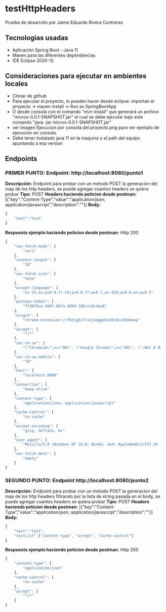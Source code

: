 # testHttpHeaders
Prueba de desarrollo por Jaime Eduardo Rivera Contreras

## Tecnologias usadas

* Aplicación Spring Boot - Java 11
* Maven para las diferentes dependencias
* IDE Eclipse 2020-12

## Consideraciones para ejecutar en ambientes locales

* Clonar de github 
* Para ejecutar el proyecto, lo pueden hacer desde eclipse: importan el proyecto -> maven install -> Run as SpringBootApp
* O desde consola con el comando "mvn install" que generará un archivo "micros-0.0.1-SNAPSHOT.jar" el cual se debe ejecutar bajo este comando "java -jar micros-0.0.1-SNAPSHOT.jar"
* ver imagen Ejecucion por consola del proyecto.png para ver ejemplo de ejecucion en consola.
* Debe tener instalado java 11 en la maquina y el path del equipo apuntando a esa version

## Endpoints	

### PRIMER PUNTO: Endpoint: http://localhost:8080/punto1
**Descripción:** Endpoint para probar con un metodo POST la generacion del map de los http headers, se puede agregar cuantos headers se quiera probar
**Tipo:** POST
**Headers haciendo peticion desde postman:** [{"key":"Content-Type","value":"application/json; application/javascript","description":""}]
**Body:**
```javascript
{
	"test":"test"
}

```
**Respuesta ejemplo haciendo peticion desde postman:** Http 200
```javascript
{
    "sec-fetch-mode": [
        "cors"
    ],
    "content-length": [
        "18"
    ],
    "sec-fetch-site": [
        "none"
    ],
    "accept-language": [
        "es-CO,es;q=0.9,fr-CA;q=0.8,fr;q=0.7,es-419;q=0.6,en;q=0.5"
    ],
    "postman-token": [
        "ffd6f0ce-498f-887a-4669-188ccc9cdea6"
    ],
    "origin": [
        "chrome-extension://fhbjgbiflinjbdggehcddcbncdddomop"
    ],
    "accept": [
        "*/*"
    ],
    "sec-ch-ua": [
        "\"Chromium\";v=\"88\", \"Google Chrome\";v=\"88\", \";Not A Brand\";v=\"99\""
    ],
    "sec-ch-ua-mobile": [
        "?0"
    ],
    "host": [
        "localhost:8080"
    ],
    "connection": [
        "keep-alive"
    ],
    "content-type": [
        "application/json; application/javascript"
    ],
    "cache-control": [
        "no-cache"
    ],
    "accept-encoding": [
        "gzip, deflate, br"
    ],
    "user-agent": [
        "Mozilla/5.0 (Windows NT 10.0; Win64; x64) AppleWebKit/537.36 (KHTML, like Gecko) Chrome/88.0.4324.150 Safari/537.36"
    ],
    "sec-fetch-dest": [
        "empty"
    ]
}
```



### SEGUNDO PUNTO: Endpoint http://localhost:8080/punto2
**Descripción:** Endpoint para probar con un metodo POST la generacion del map de los http headers filtrando por la lista de string pasada en el body, se puede agregar cuantos headers se quiera probar
**Tipo:** POST
**Headers haciendo peticion desde postman:** [{"key":"Content-Type","value":"application/json; application/javascript","description":""}]
**Body:**
```javascript
{
	"test":"test",
	"testList":["content-type", "accept", "cache-control"]
}

```
**Respuesta ejemplo haciendo peticion desde postman:** Http 200
```javascript
{
    "content-type": [
        "application/json"
    ],
    "cache-control": [
        "no-cache"
    ],
    "accept": [
        "*/*"
    ]
}
```


